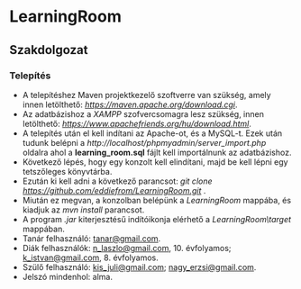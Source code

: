 # LearningRoom
## Szakdolgozat

### Telepítés
- A telepítéshez Maven projektkezelő szoftverre van szükség, amely innen letölthető: *https://maven.apache.org/download.cgi*.
- Az adatbázishoz a *XAMPP* szofvercsomagra lesz szükség, innen letölthető: *https://www.apachefriends.org/hu/download.html*.
- A telepítés után el kell indítani az Apache-ot, és a MySQL-t. Ezek után tudunk belépni a *http://localhost/phpmyadmin/server_import.php*   oldalra ahol a **learning_room.sql** fájlt kell importálnunk az adatbázishoz.
- Következő lépés, hogy egy konzolt kell elindítani, majd be kell lépni egy tetszőleges könyvtárba.
- Ezután ki kell adni a következő parancsot: *git clone https://github.com/eddiefrom/LearningRoom.git* . 
- Miután ez megvan, a konzolban belépünk a *LearningRoom* mappába, és kiadjuk az *mvn install* parancsot.
- A program *.jar* kiterjesztésű indítóikonja elérhető a *LearningRoom\target* mappában.
- Tanár felhasználó: tanar@gmail.com. 
- Diák felhasználók:  n_laszlo@gmail.com, 10. évfolyamos; k_istvan@gmail.com, 8. évfolyamos.
- Szülő felhasználó: kis_juli@gmail.com; nagy_erzsi@gmail.com.
- Jelszó mindenhol: alma.
